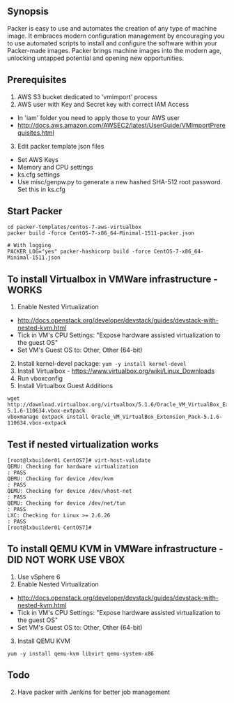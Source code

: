## Synopsis
Packer is easy to use and automates the creation of any type of machine image. It embraces modern configuration management by encouraging you to use automated scripts to install and configure the software within your Packer-made images. Packer brings machine images into the modern age, unlocking untapped potential and opening new opportunities.

## Prerequisites
1. AWS S3 bucket dedicated to 'vmimport' process
2. AWS user with Key and Secret key with correct IAM Access
  * In 'iam' folder you need to apply those to your AWS user
  * http://docs.aws.amazon.com/AWSEC2/latest/UserGuide/VMImportPrerequisites.html
3. Edit packer template json files
  * Set AWS Keys
  * Memory and CPU settings
  * ks.cfg settings
  * Use misc/genpw.py to generate a new hashed SHA-512 root password. Set this in ks.cfg

## Start Packer
```
cd packer-templates/centos-7-aws-virtualbox
packer build -force CentOS-7-x86_64-Minimal-1511-packer.json

# With logging
PACKER_LOG="yes" packer-hashicorp build -force CentOS-7-x86_64-Minimal-1511.json
```

## To install Virtualbox in VMWare infrastructure - WORKS
1. Enable Nested Virtualization  
  * http://docs.openstack.org/developer/devstack/guides/devstack-with-nested-kvm.html
  * Tick in VM's CPU Settings: "Expose hardware assisted virtualization to the guest OS"
  * Set VM's Guest OS to: Other, Other (64-bit)
2. Install kernel-devel package: ```yum -y install kernel-devel```
3. Install Virtualbox - https://www.virtualbox.org/wiki/Linux_Downloads
4. Run vboxconfig
5. Install Virtualbox Guest Additions
```
wget http://download.virtualbox.org/virtualbox/5.1.6/Oracle_VM_VirtualBox_Extension_Pack-5.1.6-110634.vbox-extpack
vboxmanage extpack install Oracle_VM_VirtualBox_Extension_Pack-5.1.6-110634.vbox-extpack
```

## Test if nested virtualization works
```
[root@lxbuilder01 CentOS7]# virt-host-validate
QEMU: Checking for hardware virtualization                                 : PASS
QEMU: Checking for device /dev/kvm                                         : PASS
QEMU: Checking for device /dev/vhost-net                                   : PASS
QEMU: Checking for device /dev/net/tun                                     : PASS
LXC: Checking for Linux >= 2.6.26                                          : PASS
[root@lxbuilder01 CentOS7]#
```

## To install QEMU KVM in VMWare infrastructure - DID NOT WORK USE VBOX
1. Use vSphere 6
2. Enable Nested Virtualization  
  * http://docs.openstack.org/developer/devstack/guides/devstack-with-nested-kvm.html
  * Tick in VM's CPU Settings: "Expose hardware assisted virtualization to the guest OS"
  * Set VM's Guest OS to: Other, Other (64-bit)
3. Install QEMU KVM
```
yum -y install qemu-kvm libvirt qemu-system-x86
```

## Todo
2. Have packer with Jenkins for better job management
